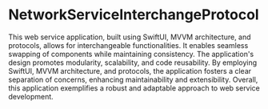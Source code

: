 # NetworkServiceInterchangeProtocol

   This web service application, built using SwiftUI, MVVM architecture, and protocols, allows for interchangeable functionalities. It enables seamless swapping of components while maintaining consistency. The application's design promotes modularity, scalability, and code reusability. By employing SwiftUI, MVVM architecture, and protocols, the application fosters a clear separation of concerns, enhancing maintainability and extensibility. Overall, this application exemplifies a robust and adaptable approach to web service development.

